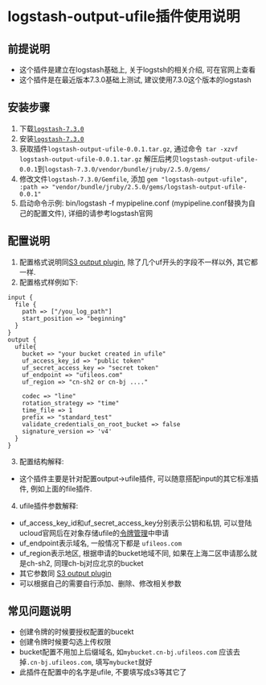 # logstash-output-ufile插件使用说明

## 前提说明
* 这个插件是建立在logstash基础上, 关于logstsh的相关介绍, 可在官网上查看
* 这个插件是在最近版本7.3.0基础上测试, 建议使用7.3.0这个版本的logstash

## 安装步骤
1. 下载[```logstash-7.3.0```](https://artifacts.elastic.co/downloads/logstash/logstash-7.3.0.tar.gz)
2. 安装[```logstash-7.3.0```](https://www.elastic.co/guide/en/logstash/current/installing-logstash.html#installing-binary)
3. 获取插件```logstash-output-ufile-0.0.1.tar.gz```, 通过命令``` tar -xzvf logstash-output-ufile-0.0.1.tar.gz``` 解压后拷贝```logstash-output-ufile-0.0.1```到```logstash-7.3.0/vendor/bundle/jruby/2.5.0/gems/```
4. 修改文件```logstash-7.3.0/Gemfile```, 添加 ``` gem "logstash-output-ufile", :path => "vendor/bundle/jruby/2.5.0/gems/logstash-output-ufile-0.0.1" ```
5. 启动命令示例: bin/logstash -f mypipeline.conf (mypipeline.conf替换为自己的配置文件), 详细的请参考logstash官网

## 配置说明
1. 配置格式说明同[S3 output plugin](https://www.elastic.co/guide/en/logstash/6.2/plugins-outputs-s3.html), 除了几个uf开头的字段不一样以外, 其它都一样.
2. 配置格式样例如下:
```
input {
  file {
    path => ["/you_log_path"]
    start_position => "beginning"
  }
}
output {
  ufile{
    bucket => "your bucket created in ufile"
    uf_access_key_id => "public token"
    uf_secret_access_key => "secret token"
    uf_endpoint => "ufileos.com"
    uf_region => "cn-sh2 or cn-bj ...."

    codec => "line"
    rotation_strategy => "time"
    time_file => 1
    prefix => "standard_test"
    validate_credentials_on_root_bucket => false
    signature_version => 'v4'
  }
}
```
3. 配置结构解释:
  * 这个插件主要是针对配置output->ufile插件, 可以随意搭配input的其它标准插件, 例如上面的file插件.
4. ufile插件参数解释:
  * uf_access_key_id和uf_secret_access_key分别表示公钥和私钥, 可以登陆ucloud官网后在对象存储ufile的[令牌管理](https://console.ucloud.cn/ufile/token)中申请
  * uf_endpoint表示域名, 一般情况下都是 ```ufileos.com```
  * uf_region表示地区, 根据申请的bucket地域不同, 如果在上海二区申请那么就是ch-sh2, 同理ch-bj对应北京的bucket
  * 其它参数同 [S3 output plugin](https://www.elastic.co/guide/en/logstash/6.2/plugins-outputs-s3.html)
  * 可以根据自己的需要自行添加、删除、修改相关参数


## 常见问题说明
* 创建令牌的时候要授权配置的bucekt
* 创建令牌时候要勾选上传权限
* bucket配置不用加上后缀域名, 如```mybucket.cn-bj.ufileos.com``` 应该去掉```.cn-bj.ufileos.com```, 填写```mybucket```就好
* 此插件在配置中的名字是ufile, 不要填写成s3等其它了
